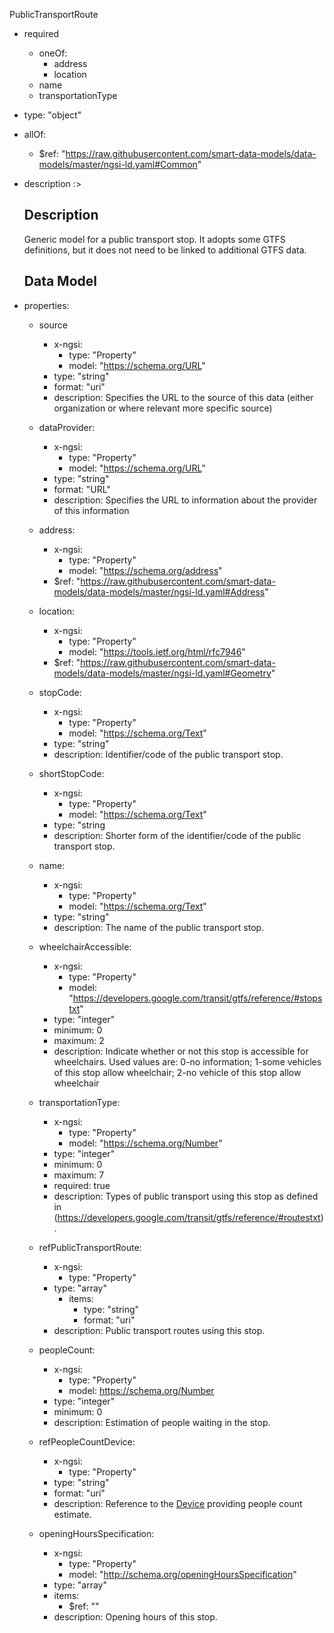 PublicTransportRoute
  - required
    - oneOf:
      - address
      - location
    - name
    - transportationType
  - type: "object"
   - allOf:
      - $ref: "https://raw.githubusercontent.com/smart-data-models/data-models/master/ngsi-ld.yaml#Common"

  - description :>
    ## Description
    Generic model for a public transport stop. It adopts some GTFS definitions, but it does not need to be linked to additional GTFS data.

    ## Data Model
  - properties:
    - source
      - x-ngsi:
        - type: "Property"
        - model: "https://schema.org/URL"
      - type: "string"
      - format: "uri"
      - description: Specifies the URL to the source of this data (either organization or where relevant more specific source)

    - dataProvider:
      - x-ngsi:
        - type: "Property"
        - model: "https://schema.org/URL"
      - type: "string"
      - format: "URL"
      - description: Specifies the URL to information about the provider of this information

    - address:
      - x-ngsi:
        - type: "Property"
        - model: "https://schema.org/address"
      - $ref: "https://raw.githubusercontent.com/smart-data-models/data-models/master/ngsi-ld.yaml#Address"

    - location:
      - x-ngsi:
        - type: "Property"
        - model: "https://tools.ietf.org/html/rfc7946"
      - $ref: "https://raw.githubusercontent.com/smart-data-models/data-models/master/ngsi-ld.yaml#Geometry"

    - stopCode:
      - x-ngsi:
        - type: "Property"
        - model: "https://schema.org/Text"
      - type: "string"
      - description: Identifier/code of the public transport stop.

    - shortStopCode:
      - x-ngsi:
        - type: "Property"
        - model: "https://schema.org/Text"
      - type: "string
      - description: Shorter form of the identifier/code of the public transport stop.

    - name:
      - x-ngsi:
        - type: "Property"
        - model: "https://schema.org/Text"
      - type: "string"
      - description: The name of the public transport stop.

    - wheelchairAccessible:
      - x-ngsi:
        - type: "Property"
        - model: "https://developers.google.com/transit/gtfs/reference/#stopstxt"
      - type: "integer"
      - minimum: 0
      - maximum: 2
      - description: Indicate whether or not this stop is accessible for wheelchairs. Used values are: 0-no information; 1-some vehicles of this stop allow wheelchair; 2-no vehicle of this stop allow wheelchair

    - transportationType:
      - x-ngsi:
        - type: "Property"
        - model: "https://schema.org/Number"
      - type: "integer"
      - minimum: 0
      - maximum: 7
      - required: true
      - description: Types of public transport using this stop as defined in (https://developers.google.com/transit/gtfs/reference/#routestxt).

    - refPublicTransportRoute:
      - x-ngsi:
        - type: "Property"
      - type: "array"
        - items:
          - type: "string"
          - format: "uri"
      - description: Public transport routes using this stop.

    - peopleCount:
      - x-ngsi:
        - type: "Property"
        - model: https://schema.org/Number
      - type: "integer"
      - minimum: 0
      - description: Estimation of people waiting in the stop.

    - refPeopleCountDevice:
      - x-ngsi:
        - type: "Property"
      - type: "string"
      - format: "uri"
      - description: Reference to the [Device](https://github.com/Fiware/dataModels/blob/master/specs/Device/Device/doc/spec.md) providing people count estimate.

    - openingHoursSpecification:
      - x-ngsi:
        - type: "Property"
        - model: "http://schema.org/openingHoursSpecification"
      - type: "array"
      - items:
        - $ref: ""
      - description: Opening hours of this stop.